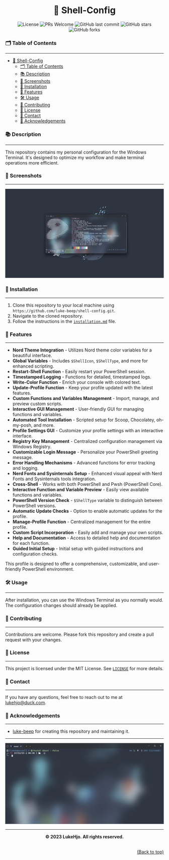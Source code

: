 <div align="center">

# 🐚 Shell-Config

![License](https://img.shields.io/badge/license-MIT-blue.svg)
![PRs Welcome](https://img.shields.io/badge/PRs-welcome-brightgreen.svg)
![GitHub last commit](https://img.shields.io/github/last-commit/luke-beep/shell-config)
![GitHub stars](https://img.shields.io/github/stars/luke-beep/shell-config)
![GitHub forks](https://img.shields.io/github/forks/luke-beep/shell-config)

</div>

### 🗂️ Table of Contents

---

- [🐚 Shell-Config](#-shell-config)
    - [🗂️ Table of Contents](#️-table-of-contents)
    - [📚 Description](#-description)
    - [📸 Screenshots](#-screenshots)
    - [🚀 Installation](#-installation)
    - [🌟 Features](#-features)
    - [🛠️ Usage](#️-usage)
    - [🤝 Contributing](#-contributing)
    - [📝 License](#-license)
    - [📮 Contact](#-contact)
    - [🌟 Acknowledgements](#-acknowledgements)

### 📚 Description

---

This repository contains my personal configuration for the Windows Terminal. It's designed to optimize my workflow and make terminal operations more efficient.

### 📸 Screenshots

---

![Screenshot](/assets/Product2.png)

### 🚀 Installation

---

1. Clone this repository to your local machine using `https://github.com/luke-beep/shell-config.git`.
2. Navigate to the cloned repository.
3. Follow the instructions in the [`installation.md`](/configs/installation.md) file.

### 🌟 Features

---

- **Nord Theme Integration** - Utilizes Nord theme color variables for a beautiful interface.
- **Global Variables** - Includes `$ShellIcon`, `$ShellType`, and more for enhanced scripting.
- **Restart-Shell Function** - Easily restart your PowerShell session.
- **Timestamped Logging** - Functions for detailed, timestamped logs.
- **Write-Color Function** - Enrich your console with colored text.
- **Update-Profile Function** - Keep your profile updated with the latest features.
- **Custom Functions and Variables Management** - Import, manage, and preview custom scripts.
- **Interactive GUI Management** - User-friendly GUI for managing functions and variables.
- **Automated Tool Installation** - Scripted setup for Scoop, Chocolatey, oh-my-posh, and more.
- **Profile Settings GUI** - Customize your profile settings with an interactive interface.
- **Registry Key Management** - Centralized configuration management via Windows Registry.
- **Customizable Login Message** - Personalize your PowerShell greeting message.
- **Error Handling Mechanisms** - Advanced functions for error tracking and logging.
- **Nerd Fonts and Sysinternals Setup** - Enhanced visual appeal with Nerd Fonts and Sysinternals tools integration.
- **Cross-Shell** - Works with both PowerShell and Pwsh (PowerShell Core).
- **Interactive Function and Variable Preview** - Easily view available functions and variables.
- **PowerShell Version Check** - `$ShellType` variable to distinguish between PowerShell versions.
- **Automatic Update Checks** - Option to enable automatic updates for the profile.
- **Manage-Profile Function** - Centralized management for the entire profile.
- **Custom Script Incorporation** - Easily add and manage your own scripts.
- **Help and Documentation** - Access to detailed help and documentation for each function.
- **Guided Initial Setup** - Initial setup with guided instructions and configuration checks.

This profile is designed to offer a comprehensive, customizable, and user-friendly PowerShell environment.

### 🛠️ Usage

---

After installation, you can use the Windows Terminal as you normally would. The configuration changes should already be applied.

### 🤝 Contributing

---

Contributions are welcome. Please fork this repository and create a pull request with your changes.

### 📝 License

---

This project is licensed under the MIT License. See [`LICENSE`](LICENSE) for more details.

### 📮 Contact

---

If you have any questions, feel free to reach out to me at [lukehjo@duck.com](mailto:lukehjo@duck.com).

### 🌟 Acknowledgements

---

- [luke-beep](https://github.com/luke-beep) for creating this repository and maintaining it.

---

![Screenshot](/assets/Product1.png)

---

**<div align="center" id="footer">© 2023 LukeHjo. All rights reserved. <div>**
<br>
<div align="right"><a href="#">(Back to top)</a></div>